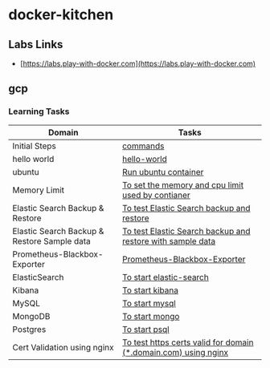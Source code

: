 # docker-kitchen

## Labs Links
- [https://labs.play-with-docker.com](https://labs.play-with-docker.com)



## gcp

### Learning Tasks



Domain | Tasks | 
---    | --- | 
Initial Steps | [commands](task-000-commands) |
hello world | [hello-world](local/task-001-hello-world) |
ubuntu | [Run ubuntu container ](local/task-002-ubuntu) | 
Memory Limit | [To set the memory and cpu limit used by contianer](local-mac/task-011-mem-and-cpu-limit-container)
Elastic Search Backup & Restore    | [To test Elastic Search backup and restore ](local/task-003-elastic-search-bkp-restore) |
Elastic Search Backup & Restore Sample data | [To test Elastic Search backup and restore with sample data](local/task-007-elastic-search-backup-restore-sample-data)
Prometheus-Blackbox-Exporter | [Prometheus-Blackbox-Exporter](local/task-004-prom-blackbox-exporter) | 
ElasticSearch | [To start elastic-search](local/task-005-elastic-search) |
Kibana | [To start kibana](local/task-006-kibana) |
MySQL | [To start mysql](local-mac/task-009-mysql) | 
MongoDB | [To start mongo](local-mac/task-010-mongo) |
Postgres | [To start psql](local-mac/task-012-postgres) |
Cert Validation using nginx | [To test https certs valid for domain (*.domain.com) using nginx](local/task-008-nginx-https-domain-test)


